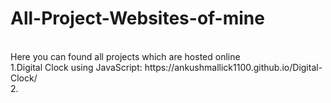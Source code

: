 # All-Project-Websites-of-mine
<br>
Here you can found all projects which are hosted online
<br>
1.Digital Clock using JavaScript: https://ankushmallick1100.github.io/Digital-Clock/
<br>
2.
